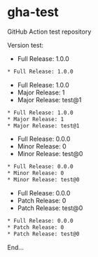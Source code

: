 # gha-test

GitHub Action test repository

Version test:

[//]: # (x-release-please-start-version)

* Full Release: 1.0.0

```bash
* Full Release: 1.0.0
```

[//]: # (x-release-please-end)

[//]: # (x-release-please-start-major)

* Full Release: 1.0.0
* Major Release: 1
* Major Release: test@1

```bash
* Full Release: 1.0.0
* Major Release: 1
* Major Release: test@1
```

[//]: # (x-release-please-end)

[//]: # (x-release-please-start-minor)

* Full Release: 0.0.0
* Minor Release: 0
* Minor Release: test@0

```bash
* Full Release: 0.0.0
* Minor Release: 0
* Minor Release: test@0
```

[//]: # (x-release-please-end)

[//]: # (x-release-please-start-patch)

* Full Release: 0.0.0
* Patch Release: 0
* Patch Release: test@0

```bash
* Full Release: 0.0.0
* Patch Release: 0
* Patch Release: test@0
```

[//]: # (x-release-please-end)

End...
